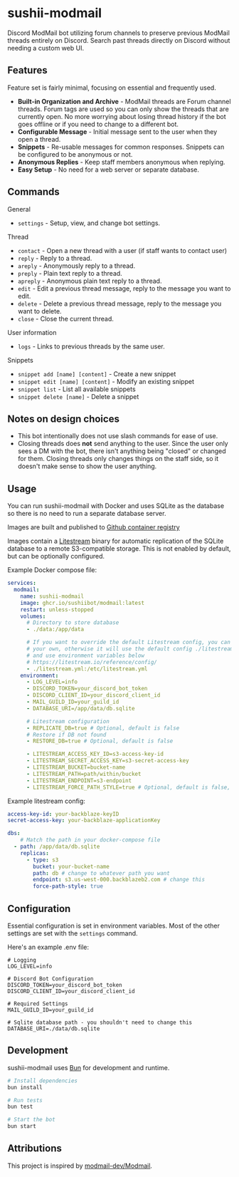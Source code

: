# sushii-modmail

Discord ModMail bot utilizing forum channels to preserve previous ModMail
threads entirely on Discord. Search past threads directly on Discord without
needing a custom web UI.

## Features

Feature set is fairly minimal, focusing on essential and frequently used.

- **Built-in Organization and Archive** - ModMail threads are Forum channel
  threads. Forum tags are used so you can only show the threads that are
  currently open. No more worrying about losing thread history if the bot goes
  offline or if you need to change to a different bot.
- **Configurable Message** - Initial message sent to the user when they open a
  thread.
- **Snippets** - Re-usable messages for common responses. Snippets can be
  configured to be anonymous or not.
- **Anonymous Replies** - Keep staff members anonymous when replying.
- **Easy Setup** - No need for a web server or separate database.

## Commands

General
- `settings` - Setup, view, and change bot settings.

Thread
- `contact` - Open a new thread with a user (if staff wants to contact user)
- `reply` - Reply to a thread.
- `areply` - Anonymously reply to a thread.
- `preply` - Plain text reply to a thread.
- `apreply` - Anonymous plain text reply to a thread.
- `edit` - Edit a previous thread message, reply to the message you want to edit.
- `delete` - Delete a previous thread message, reply to the message you want to delete.
- `close` - Close the current thread.

User information
- `logs` - Links to previous threads by the same user.

Snippets
- `snippet add [name] [content]` - Create a new snippet
- `snippet edit [name] [content]` - Modify an existing snippet
- `snippet list` - List all available snippets
- `snippet delete [name]` - Delete a snippet

## Notes on design choices

- This bot intentionally does not use slash commands for ease of use.
- Closing threads does **not** send anything to the user. Since the user only
  sees a DM with the bot, there isn't anything being "closed" or changed for
  them. Closing threads only changes things on the staff side, so it doesn't
  make sense to show the user anything.

## Usage

You can run sushii-modmail with Docker and uses SQLite as the database so there
is no need to run a separate database server.

Images are built and published to [Github container registry](https://github.com/sushiibot/sushii-modmail/pkgs/container/modmail)

Images contain a [Litestream](https://litestream.io/) binary for automatic
replication of the SQLite database to a remote S3-compatible storage. This is
not enabled by default, but can be optionally configured.

Example Docker compose file:

```yml
services:
  modmail:
    name: sushii-modmail
    image: ghcr.io/sushiibot/modmail:latest
    restart: unless-stopped
    volumes:
      # Directory to store database
      - ./data:/app/data

      # If you want to override the default Litestream config, you can mount
      # your own, otherwise it will use the default config ./litestream.yml
      # and use environment variables below
      # https://litestream.io/reference/config/
      - ./litestream.yml:/etc/litestream.yml
    environment:
      - LOG_LEVEL=info
      - DISCORD_TOKEN=your_discord_bot_token
      - DISCORD_CLIENT_ID=your_discord_client_id
      - MAIL_GUILD_ID=your_guild_id
      - DATABASE_URI=/app/data/db.sqlite

      # Litestream configuration
      - REPLICATE_DB=true # Optional, default is false
      # Restore if DB not found
      - RESTORE_DB=true # Optional, default is false

      - LITESTREAM_ACCESS_KEY_ID=s3-access-key-id
      - LITESTREAM_SECRET_ACCESS_KEY=s3-secret-access-key
      - LITESTREAM_BUCKET=bucket-name
      - LITESTREAM_PATH=path/within/bucket
      - LITESTREAM_ENDPOINT=s3-endpoint
      - LITESTREAM_FORCE_PATH_STYLE=true # Optional, default is false, some S3 providers require this
```

Example litestream config:

```yml
access-key-id: your-backblaze-keyID
secret-access-key: your-backblaze-applicationKey

dbs:
    # Match the path in your docker-compose file
  - path: /app/data/db.sqlite
    replicas:
      - type: s3
        bucket: your-bucket-name
        path: db # change to whatever path you want
        endpoint: s3.us-west-000.backblazeb2.com # change this
        force-path-style: true
```

## Configuration

Essential configuration is set in environment variables. Most of the other
settings are set with the `settings` command.

Here's an example .env file:

```env
# Logging
LOG_LEVEL=info

# Discord Bot Configuration
DISCORD_TOKEN=your_discord_bot_token
DISCORD_CLIENT_ID=your_discord_client_id

# Required Settings
MAIL_GUILD_ID=your_guild_id

# Sqlite database path - you shouldn't need to change this
DATABASE_URI=./data/db.sqlite
```

## Development

sushii-modmail uses [Bun](https://bun.sh/) for development and runtime.

```bash
# Install dependencies
bun install

# Run tests
bun test

# Start the bot
bun start
```

## Attributions

This project is inspired by [modmail-dev/Modmail](https://github.com/modmail-dev/Modmail).
